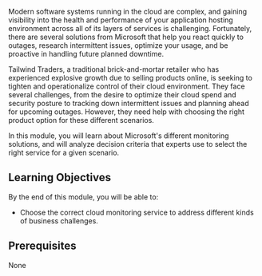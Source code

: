 Modern software systems running in the cloud are complex, and gaining visibility into the health and performance of your application hosting environment across all of its layers of services is challenging. Fortunately, there are several solutions from Microsoft that help you react quickly to outages, research intermittent issues, optimize your usage, and be proactive in handling future planned downtime.

Tailwind Traders, a traditional brick-and-mortar retailer who has experienced explosive growth due to selling products online, is seeking to tighten and operationalize control of their cloud environment. They face several challenges, from the desire to optimize their cloud spend and security posture to tracking down intermittent issues and planning ahead for upcoming outages. However, they need help with choosing the right product option for these different scenarios.

In this module, you will learn about Microsoft's different monitoring solutions, and will analyze decision criteria that experts use to select the right service for a given scenario.

## Learning Objectives

By the end of this module, you will be able to:

- Choose the correct cloud monitoring service to address different kinds of business challenges.

## Prerequisites

None